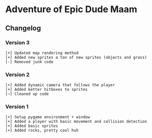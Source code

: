 # Adventure of Epic Dude Maam

## Changelog

### Version 3

```
[+] Updated map rendering method
[+] Added new sprites a ton of new sprites (objects and grass)
[-] Removed junk code
```

### Version 2

```
[+] Added dynamic camera that follows the player
[+] Added better hitboxes to sprites
[~] Cleaned up code
```

### Version 1

```
[+] Setup pygame environment + window
[+] Added a player with basic movement and collision detection
[+] Added basic sprites
[+] Added rocks, pretty cool huh
```
